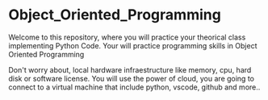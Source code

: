 # Object_Oriented_Programming
Welcome to this repository, where you will practice your theorical class implementing Python Code.
Your will practice programming skills in Object Oriented Programming

Don't worry about, local  hardware infraestructure like memory, cpu, hard disk or software license.
You will use the power of cloud, you are going to connect to a virtual machine that include python, vscode, github and more..

